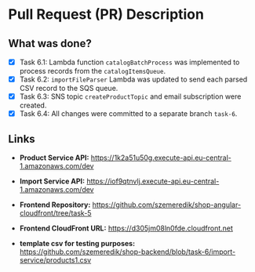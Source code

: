 # Pull Request (PR) Description

## What was done?

- [x] Task 6.1: Lambda function `catalogBatchProcess` was implemented to process records from the `catalogItemsQueue`.
- [x] Task 6.2: `importFileParser` Lambda was updated to send each parsed CSV record to the SQS queue.
- [x] Task 6.3: SNS topic `createProductTopic` and email subscription were created.
- [x] Task 6.4: All changes were committed to a separate branch `task-6`.

## Links

- **Product Service API:** https://1k2a51u50g.execute-api.eu-central-1.amazonaws.com/dev
- **Import Service API:** https://iof9qtnvlj.execute-api.eu-central-1.amazonaws.com/dev

- **Frontend Repository:** https://github.com/szemeredik/shop-angular-cloudfront/tree/task-5
- **Frontend CloudFront URL:** https://d305jm08ln0fde.cloudfront.net

- **template csv for testing purposes:** https://github.com/szemeredik/shop-backend/blob/task-6/import-service/products1.csv
